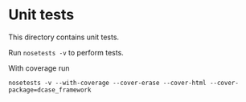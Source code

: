 Unit tests
==========

This directory contains unit tests.

Run ``nosetests -v`` to perform tests.

With coverage run

``nosetests -v --with-coverage --cover-erase --cover-html --cover-package=dcase_framework``